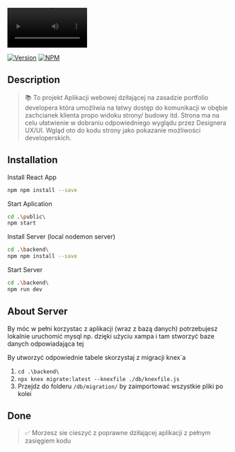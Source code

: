 <video src="https://github.com/Ilovereact-so/Createup/blob/main/src/assets/AdobeXD-clip.mp4" width=180></video>

[![Version](https://img.shields.io/npm/v/react-svg.svg)](https://www.npmjs.com/package/react-native-svg)
[![NPM](https://img.shields.io/npm/dm/react-svg.svg)](https://www.npmjs.com/package/react-native-svg)

## Description

> 📚 To projekt Aplikacji webowej dziłającej na zasadzie portfolio developera która umożliwia na łatwy dostęp do komunikacji w obębie zachcianek klienta propo widoku strony/ budowy itd.
>Strona ma na celu ułatwienie w dobraniu odpowiedniego wyglądu przez Designera UX/UI. Wgląd oto do kodu strony jako pokazanie możliwości developerskich.

## Installation

Install React App

```bash
npm npm install --save
```

Start Aplication

```bash
cd .\public\
npm start
```

Install Server (local nodemon server)

```bash
cd .\backend\
npm npm install --save
```

Start Server

```bash
cd .\backend\
npm run dev
```

## About Server
By móc w pełni korzystac z aplikacji (wraz z bazą danych) potrzebujesz lokalnie uruchomić mysql np. dzięki użyciu xampa i tam stworzyć baze danych odpowiadająca tej

By utworzyć odpowiednie tabele skorzystaj z migracji knex`a
1. `cd .\backend\`
2. `npx knex migrate:latest --knexfile ./db/knexfile.js`
3. Przejdz do folderu `/db/migration/` by zaimportować wszystkie pliki po kolei

## Done

> ✅ Morzesz sie cieszyć z poprawne dziłającej aplikacji z pełnym zasięgiem kodu
